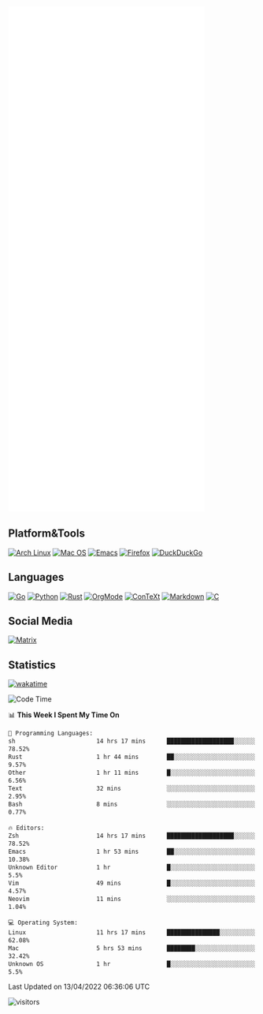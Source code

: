 ![Metrics](https://github.com/SteamedFish/SteamedFish/blob/master/github-metrics.svg)

## Platform&Tools

[![Arch Linux](https://img.shields.io/badge/ArchLinux-1793D1?logo=arch-linux&logoColor=fff&style=flat-square)](https://archlinux.org/)
[![Mac OS](https://img.shields.io/badge/MacOS-000000?style=flat-square&logo=macos&logoColor=F0F0F0)](https://www.apple.com/macos/)
[![Emacs](https://img.shields.io/badge/Emacs-%237F5AB6.svg?&style=flat-square&logo=gnu-emacs&logoColor=white)](https://www.gnu.org/software/emacs/)
[![Firefox](https://img.shields.io/badge/Firefox-FF7139?style=flat-square&logo=Firefox-Browser&logoColor=white)](https://firefox.com/)
[![DuckDuckGo](https://img.shields.io/badge/DuckDuckGo-DE5833?style=flat-square&logo=DuckDuckGo&logoColor=white)](https://duckduckgo.com/)

## Languages

[![Go](https://img.shields.io/badge/Golang-%2300ADD8.svg?style=flat-square&logo=go&logoColor=white)](https://golang.org/)
[![Python](https://img.shields.io/badge/Python-3670A0?style=flat-square&logo=python&logoColor=ffdd54)](https://www.python.org/)
[![Rust](https://img.shields.io/badge/Rust-%23000000.svg?style=flat-square&logo=rust&logoColor=white)](https://www.rust-lang.org/)
[![OrgMode](https://img.shields.io/badge/OrgMode-%23000000.svg?style=flat-square&logo=org&logoColor=white)](https://orgmode.org/)
[![ConTeXt](https://img.shields.io/badge/ConTeXt-%23008080.svg?style=flat-square&logo=latex&logoColor=white)](https://contextgarden.net/)
[![Markdown](https://img.shields.io/badge/MarkDown-%23000000.svg?style=flat-square&logo=markdown&logoColor=white)](https://daringfireball.net/projects/markdown/)
[![C](https://img.shields.io/badge/C-%2300599C.svg?style=flat-square&logo=c&logoColor=white)](https://www.iso.org/standard/74528.html)

## Social Media

[![Matrix](https://img.shields.io/badge/SteamedFish-2CA5E0?style=social&logo=matrix&logoColor=black)](https://matrix.to/#/@i:steamedfish.org)

## Statistics
[![wakatime](https://wakatime.com/badge/user/168280d6-fcf2-4b4f-ad3a-dc4612f35b38.svg)](https://wakatime.com/@168280d6-fcf2-4b4f-ad3a-dc4612f35b38)

<!--START_SECTION:waka-->
![Code Time](http://img.shields.io/badge/Code%20Time-1%2C746%20hrs%2013%20mins-blue)

📊 **This Week I Spent My Time On** 

```text
💬 Programming Languages: 
sh                       14 hrs 17 mins      ███████████████████░░░░░░   78.52% 
Rust                     1 hr 44 mins        ██░░░░░░░░░░░░░░░░░░░░░░░   9.57% 
Other                    1 hr 11 mins        █░░░░░░░░░░░░░░░░░░░░░░░░   6.56% 
Text                     32 mins             ░░░░░░░░░░░░░░░░░░░░░░░░░   2.95% 
Bash                     8 mins              ░░░░░░░░░░░░░░░░░░░░░░░░░   0.77%

🔥 Editors: 
Zsh                      14 hrs 17 mins      ███████████████████░░░░░░   78.52% 
Emacs                    1 hr 53 mins        ██░░░░░░░░░░░░░░░░░░░░░░░   10.38% 
Unknown Editor           1 hr                █░░░░░░░░░░░░░░░░░░░░░░░░   5.5% 
Vim                      49 mins             █░░░░░░░░░░░░░░░░░░░░░░░░   4.57% 
Neovim                   11 mins             ░░░░░░░░░░░░░░░░░░░░░░░░░   1.04%

💻 Operating System: 
Linux                    11 hrs 17 mins      ███████████████░░░░░░░░░░   62.08% 
Mac                      5 hrs 53 mins       ████████░░░░░░░░░░░░░░░░░   32.42% 
Unknown OS               1 hr                █░░░░░░░░░░░░░░░░░░░░░░░░   5.5%

```


 Last Updated on 13/04/2022 06:36:06 UTC
<!--END_SECTION:waka-->

![visitors](https://visitor-badge.laobi.icu/badge?page_id=SteamedFish.SteamedFish)
